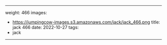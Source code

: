 
---
weight: 466
images:
- https://jumpingcow-images.s3.amazonaws.com/jack/jack_466.png
title: jack 466
date: 2022-10-27
tags:
- jack
---
